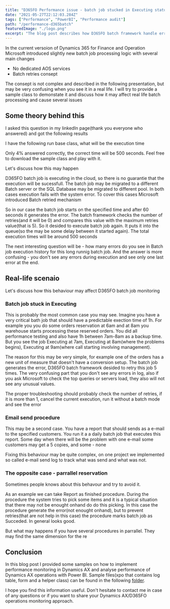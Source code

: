 ```yaml
---
title: "D365FO Performance issue - batch job stucked in Executing status"
date: "2021-05-27T22:12:03.284Z"
tags: ["Performance", "PowerBI", "Performance audit"]
path: "/performance-d365batch"
featuredImage: "./logo.png"
excerpt: "The blog post describes how D365FO batch framework handle errors and what kind on problem is may cause"
---
```


In the current versoion of Dynamics 365 for Finance and Operation Microsoft introduced slightly new batch job processing logic with several main changes 

- No dedicated AOS services 
- Batch retries consept

The consept is not complex and described in the following presentation, but may be very confusing when you see it in a real life. I will try to provide a sample class to demonstate it and discuss how it may affect real life batch processing and cause several issues

## Some theory behind this

I asked this question in my linkedIn page(thank you everyone who answered) and got the following results

I have the following run base class, what will be the execution time 

Only 4% answered correctly, the correct time will be 500 seconds. Feel free to download the sample class and play with it.

Let's discuss how this may happen 

D365FO batch job is executing in the cloud, so there is no guarantie that the execution will be sucessfull. The batch job may be migrated to a different Batch server or the SQL Database may be migrated to different pool. In both cases execution fails with the system error. To cover this cases Microsoft introduced Batch retried mechanism

So in our case the batch job starts on the specified time and after 60 seconds it generates the error. The batch framework checks the number of retries(and it will be 0) and compares this value with the maximum retries value(that is 5). So it desided to execute batch job again. It puts it into the queue(so the may be some delay between it started again). The total execution times will be around 500 seconds

The next interesting question will be - how many errors do you see in Batch job execution history for this long runnig batch job. And the answer is more confusing - you don't see any errors during execution and see only one last error at the end.



## Real-life scenaio

Let's discuss how this behaviour may affect D365FO batch job monitoring

### Batch job stuck in Executing

This is probably the most common case you may see. Imagine you have a very critical bath job that should have a predictable exection time of 1h. For example you you do some orders reservation at 6am and at 8am you warehouse starts processing these reserved orders. You did all performance testing and also have 1h between 7am-8am as a backup time. But you see the job Executing at 7am, Executing at 8am(where the problems begins), Executing at 9am(where call starting involving management). 

The reason for this may be very simple,  for example one of the orders has a new unit of measure that doesn't have a conversion setup. The batch job generates the error, D365FO batch framework desided to retry this job 5 times. The very confusing part that you don't see any errors in log, also if you ask Microsoft to check the top queries or servers load, they also will not see any unusual values.

The proper troubleshooting should probably check the number of retries, if it is more than 1, cancel the current execution, run it without a batch mode and see the error

### Email send procedure

This may be a second case. You have a report that should sends as a e-mail to the specified customers. You run it a a daily batch job that executes this report. Some day when there will be the problem with one e-mail some customers may get a 5 copies, and some - none  

Fixing this behaviour may be quite complex, on one project we implemented so called e-mail send log to track what was send and what was not.

### The opposite case - parrallel reservation

Sometimes people knows about this behavour and try to avoid it. 

As an example we can take Report as finished procedure. During the procedure the system tries to pick some items and it is a typical situation that there may not be enought onhand do do this picking. In this case the procedure generate the error(not enought onhand), but to prevent retries(that are not help in this case) the procedure marks batch job as Succeded. In general looks good.

But what may happens if you have several procedures in parrallel. They may find the same dimension for the re





## Conclusion

In this blog post I provided some samples on how to implement performance monitoring in Dynamics AX and analyse performance of Dynamics AX operations with Power BI. Sample files(xpo that contains log table, form and a helper class) can be found in the following [folder](https://github.com/TrudAX/TRUDScripts/tree/master/Performance/Jobs/TimeLogTable).

I hope you find this information useful. Don't hesitate to contact me in case of any questions or if you want to share your Dynamics AX/D365FO operations monitoring approach. 

